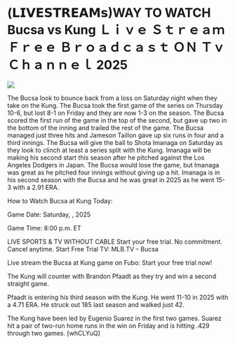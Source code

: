 # (𝗟𝗜𝗩𝗘𝗦𝗧𝗥𝗘𝗔𝗠𝘀)WAY TO WATCH Bucsa vs Kung Ｌｉｖｅ Ｓｔｒｅａｍ Ｆｒｅｅ Ｂｒｏａｄｃａｓｔ ＯＮ Ｔｖ Ｃｈａｎｎｅｌ  2025  
  
  
[![](https://i.imgur.com/qSNzIqt.png)](https://movie.rssnews.media/DPtWxfApx.php)  
  
The Bucsa look to bounce back from a loss on Saturday night when they take on the Kung. The Bucsa took the first game of the series on Thursday 10-6, but lost 8-1 on Friday and they are now 1-3 on the season. The Bucsa scored the first run of the game in the top of the second, but gave up two in the bottom of the inning and trailed the rest of the game. The Bucsa managed just three hits and Jameson Taillon gave up six runs in four and a third innings. The Bucsa will give the ball to Shota Imanaga on Saturday as they look to clinch at least a series split with the Kung. Imanaga will be making his second start this season after he pitched against the Los Angeles Dodgers in Japan. The Bucsa would lose the game, but Imanaga was great as he pitched four innings without giving up a hit. Imanaga is in his second season with the Bucsa and he was great in 2025 as he went 15-3 with a 2.91 ERA.

How to Watch Bucsa at Kung Today:

Game Date: Saturday, , 2025

Game Time: 8:00 p.m. ET

LIVE SPORTS & TV WITHOUT CABLE
Start your free trial. No commitment. Cancel anytime.
Start Free Trial
TV: MLB.TV – Bucsa

Live stream the Bucsa at Kung game on Fubo: Start your free trial now!

The Kung will counter with Brandon Pfaadt as they try and win a second straight game.

Pfaadt is entering his third season with the Kung. He went 11-10 in 2025 with a 4.71 ERA. He struck out 185 last season and walked just 42.

The Kung have been led by Eugenio Suarez in the first two games. Suarez hit a pair of two-run home runs in the win on Friday and is hitting .429 through two games. [whCLYuQ]